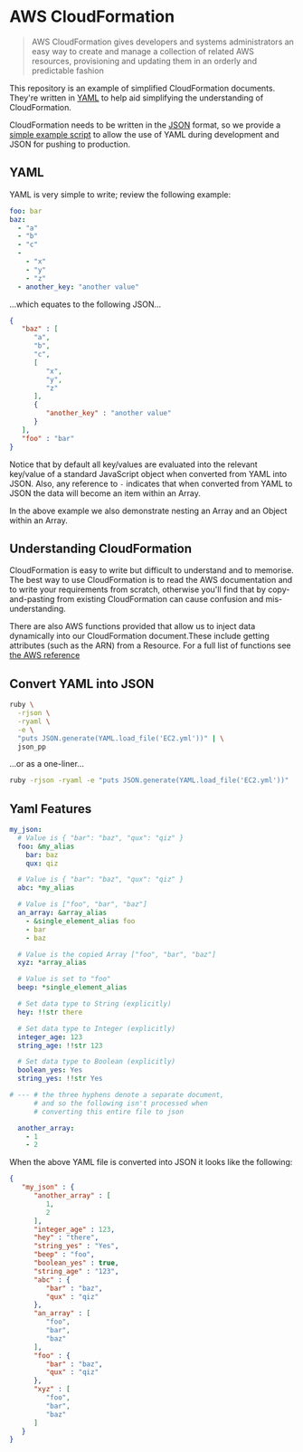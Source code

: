 # AWS CloudFormation

> AWS CloudFormation gives developers and systems administrators an easy way to create and manage a collection of related AWS resources, provisioning and updating them in an orderly and predictable fashion

This repository is an example of simplified CloudFormation documents. They're written in [YAML](http://www.yaml.org/) to help aid simplifying the understanding of CloudFormation.

CloudFormation needs to be written in the [JSON](http://json.org/) format, so we provide a [simple example script](#convert-yaml-into-json) to allow the use of YAML during development and JSON for pushing to production.

## YAML

YAML is very simple to write; review the following example:

```yaml
foo: bar
baz:
  - "a"
  - "b"
  - "c"
  - 
    - "x"
    - "y"
    - "z"
  - another_key: "another value"
```

...which equates to the following JSON...

```json
{
   "baz" : [
      "a",
      "b",
      "c",
      [
         "x",
         "y",
         "z"
      ],
      {
         "another_key" : "another value"
      }
   ],
   "foo" : "bar"
}
```

Notice that by default all key/values are evaluated into the relevant key/value of a standard JavaScript object when converted from YAML into JSON. Also, any reference to `-` indicates that when converted from YAML to JSON the data will become an item within an Array. 

In the above example we also demonstrate nesting an Array and an Object within an Array.

## Understanding CloudFormation

CloudFormation is easy to write but difficult to understand and to memorise. The best way to use CloudFormation is to read the AWS documentation and to write your requirements from scratch, otherwise you'll find that by copy-and-pasting from existing CloudFormation can cause confusion and mis-understanding.

There are also AWS functions provided that allow us to inject data dynamically into our CloudFormation document.These include getting attributes (such as the ARN) from a Resource. For a full list of functions see [the AWS reference](http://docs.aws.amazon.com/AWSCloudFormation/latest/UserGuide/intrinsic-function-reference.html)

## Convert YAML into JSON

```sh
ruby \
  -rjson \
  -ryaml \
  -e \
  "puts JSON.generate(YAML.load_file('EC2.yml'))" | \
  json_pp
```

...or as a one-liner...

```sh
ruby -rjson -ryaml -e "puts JSON.generate(YAML.load_file('EC2.yml'))" | json_pp
```

## Yaml Features

```yaml
my_json:
  # Value is { "bar": "baz", "qux": "qiz" }
  foo: &my_alias
    bar: baz
    qux: qiz

  # Value is { "bar": "baz", "qux": "qiz" }
  abc: *my_alias

  # Value is ["foo", "bar", "baz"]
  an_array: &array_alias
    - &single_element_alias foo
    - bar
    - baz

  # Value is the copied Array ["foo", "bar", "baz"]
  xyz: *array_alias

  # Value is set to "foo"
  beep: *single_element_alias

  # Set data type to String (explicitly)
  hey: !!str there

  # Set data type to Integer (explicitly)
  integer_age: 123
  string_age: !!str 123

  # Set data type to Boolean (explicitly)
  boolean_yes: Yes
  string_yes: !!str Yes

# --- # the three hyphens denote a separate document,
      # and so the following isn't processed when
      # converting this entire file to json

  another_array:
    - 1
    - 2

```

When the above YAML file is converted into JSON it looks like the following:

```json
{
   "my_json" : {
      "another_array" : [
         1,
         2
      ],
      "integer_age" : 123,
      "hey" : "there",
      "string_yes" : "Yes",
      "beep" : "foo",
      "boolean_yes" : true,
      "string_age" : "123",
      "abc" : {
         "bar" : "baz",
         "qux" : "qiz"
      },
      "an_array" : [
         "foo",
         "bar",
         "baz"
      ],
      "foo" : {
         "bar" : "baz",
         "qux" : "qiz"
      },
      "xyz" : [
         "foo",
         "bar",
         "baz"
      ]
   }
}
```
